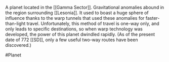 A planet located in the <span class="political-bodies-places">[[Gamma Sector]]</span>.
Gravitational anomalies abound in the region surrounding <span class="political-bodies-places">[[Lesonia]]</span>. It used to boast a huge sphere of influence thanks to the warp tunnels that used these anomalies for faster-than-light travel.
Unfortunately, this method of travel is one-way only, and only leads to specific destinations, so when warp technology was developed, the power of this planet dwindled rapidly.
(As of the present date of 772 <span class="miscellaneous">[[SD]]</span>, only a few useful two-way routes have been discovered.)

#Planet